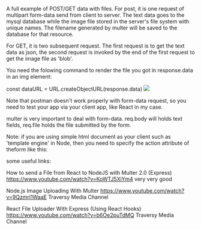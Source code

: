 A full example of POST/GET data with files. For post, it is one request of multipart form-data send from
client to server. The text data goes to the mysql database while the image file stored in 
the server's file system with unique names. The filename generated 
by multer will be saved to the database for that resource.

For GET, it is two subsequent request. The first request is to get the text data as json, 
the second request is invoked by the end of the first request to get the image file as 'blob'.

You need the folowing command to render the file you got in response.data in an img element:

const dataURL = URL.createObjectURL(response.data)
<img src={dataURL}/>

Note that postman doesn't work properly with form-data request, so you need to test your app via your client 
app, like React in my case.

multer is very important to deal with form-data. req.body will holds text fields, req.file holds the file
submitted by the form.

Note: if you are using simple html document as your client such as 'template engine' in Node,
then you need to specify the action attribute of theform like this: <form action="multipart/form-data"><form/>
  
some useful links:  
  
How to send a File from React to NodeJS with Multer 2.0 (Express) https://www.youtube.com/watch?v=KoWTJ5XiYm4 very very good

Node.js Image Uploading With Multer https://www.youtube.com/watch?v=9Qzmri1WaaE Traversy Media Channel

React File Uploader With Express (Using React Hooks) https://www.youtube.com/watch?v=b6Oe2puTdMQ Traversy Media Channel

